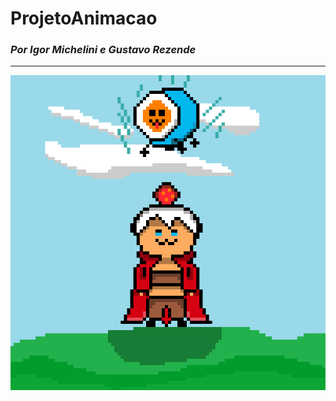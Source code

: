  # ProjetoAnimacao
<h3><i>Por Igor Michelini e Gustavo Rezende</i></h3> <hr>
<img src="imgs/pixil-gif-drawing (1).gif">
